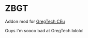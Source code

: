 # ZBGT

Addon mod for [GregTech CEu](https://github.com/GregTechCEu/GregTech)

Guys I'm soooo bad at GregTech lololol
